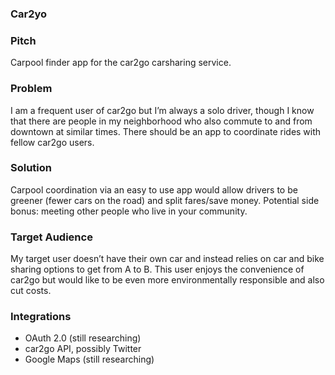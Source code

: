 ### Car2yo

### Pitch

Carpool finder app for the car2go carsharing service.

### Problem

I am a frequent user of car2go but I’m always a solo driver, though I know that there are people in my neighborhood who also commute to and from downtown at similar times. There should be an app to coordinate rides with fellow car2go users.

### Solution

Carpool coordination via an easy to use app would allow drivers to be greener (fewer cars on the road) and split fares/save money. Potential side bonus: meeting other people who live in your community.

### Target Audience

My target user doesn’t have their own car and instead relies on car and bike sharing options to get from A to B. This user enjoys the convenience of car2go but would like to be even more environmentally responsible and also cut costs.

### Integrations

* OAuth 2.0 (still researching)
* car2go API, possibly Twitter
* Google Maps (still researching)
